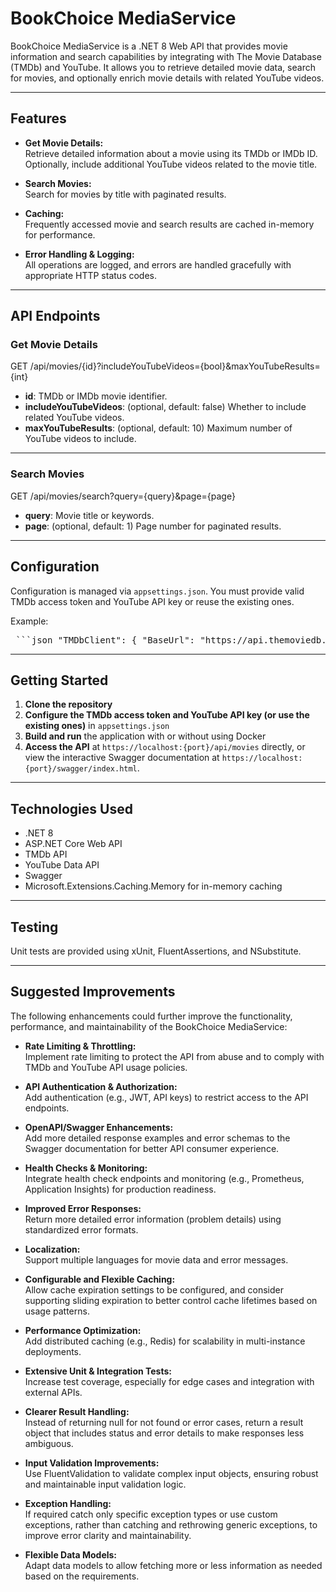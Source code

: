 # BookChoice MediaService

BookChoice MediaService is a .NET 8 Web API that provides movie information and search capabilities by integrating with The Movie Database (TMDb) and YouTube. It allows you to retrieve detailed movie data, search for movies, and optionally enrich movie details with related YouTube videos.

---

## Features

- **Get Movie Details:**  
  Retrieve detailed information about a movie using its TMDb or IMDb ID. Optionally, include additional YouTube videos related to the movie title.

- **Search Movies:**  
  Search for movies by title with paginated results.

- **Caching:**  
  Frequently accessed movie and search results are cached in-memory for performance.

- **Error Handling & Logging:**  
  All operations are logged, and errors are handled gracefully with appropriate HTTP status codes.

---

## API Endpoints

### Get Movie Details
GET /api/movies/{id}?includeYouTubeVideos={bool}&maxYouTubeResults={int}


- **id**: TMDb or IMDb movie identifier.
- **includeYouTubeVideos**: (optional, default: false) Whether to include related YouTube videos.
- **maxYouTubeResults**: (optional, default: 10) Maximum number of YouTube videos to include.

---

### Search Movies
GET /api/movies/search?query={query}&page={page}

- **query**: Movie title or keywords.
- **page**: (optional, default: 1) Page number for paginated results.

---

## Configuration

Configuration is managed via `appsettings.json`. You must provide valid TMDb access token and YouTube API key or reuse the existing ones.

Example:

<pre> ```json "TMDbClient": { "BaseUrl": "https://api.themoviedb.org/3/", "AccessToken": "your_tmdb_access_token" }, "YouTubeClient": { "BaseUrl": "https://www.googleapis.com/youtube/v3/", "ApiKey": "your_youtube_api_key" } ``` </pre>

---

## Getting Started

1. **Clone the repository**
2. **Configure the TMDb access token and YouTube API key (or use the existing ones)** in `appsettings.json`
3. **Build and run** the application with or without using Docker
4. **Access the API** at `https://localhost:{port}/api/movies` directly, or view the interactive Swagger documentation at `https://localhost:{port}/swagger/index.html`.

---

## Technologies Used

- .NET 8
- ASP.NET Core Web API
- TMDb API
- YouTube Data API
- Swagger
- Microsoft.Extensions.Caching.Memory for in-memory caching

---

## Testing

Unit tests are provided using xUnit, FluentAssertions, and NSubstitute.  

---

## Suggested Improvements

The following enhancements could further improve the functionality, performance, and maintainability of the BookChoice MediaService:

- **Rate Limiting & Throttling:**  
  Implement rate limiting to protect the API from abuse and to comply with TMDb and YouTube API usage policies.

- **API Authentication & Authorization:**  
  Add authentication (e.g., JWT, API keys) to restrict access to the API endpoints.

- **OpenAPI/Swagger Enhancements:**  
  Add more detailed response examples and error schemas to the Swagger documentation for better API consumer experience.

- **Health Checks & Monitoring:**  
  Integrate health check endpoints and monitoring (e.g., Prometheus, Application Insights) for production readiness.

- **Improved Error Responses:**  
  Return more detailed error information (problem details) using standardized error formats.

- **Localization:**  
  Support multiple languages for movie data and error messages.

- **Configurable and Flexible Caching:**  
  Allow cache expiration settings to be configured, and consider supporting sliding expiration to better control cache lifetimes based on usage patterns.

- **Performance Optimization:**  
  Add distributed caching (e.g., Redis) for scalability in multi-instance deployments.

- **Extensive Unit & Integration Tests:**  
  Increase test coverage, especially for edge cases and integration with external APIs.
  
- **Clearer Result Handling:**  
  Instead of returning null for not found or error cases, return a result object that includes status and error details to make responses less ambiguous.
  
- **Input Validation Improvements:**  
  Use FluentValidation to validate complex input objects, ensuring robust and maintainable input validation logic.
  
- **Exception Handling:**  
  If required catch only specific exception types or use custom exceptions, rather than catching and rethrowing generic exceptions, to improve error clarity and maintainability.

- **Flexible Data Models:**  
  Adapt data models to allow fetching more or less information as needed based on the requirements.
